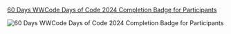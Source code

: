 [60 Days WWCode Days of Code 2024 Completion Badge for Participants](https://github.com/ThanaReka/WWCode-Days-of-Code-Challenge-2024/assets/96094922/983c7835-700d-4df5-8f73-5ff4fbfcf308)

<img alt="60 Days WWCode Days of Code 2024 Completion Badge for Participants" src="https://drive.google.com/
https://drive.usercontent.google.com/download?id=1ZEbkuwX3rWhdgkRPcJdVTAdLzKn_0irs&export=download&authuser=0">
